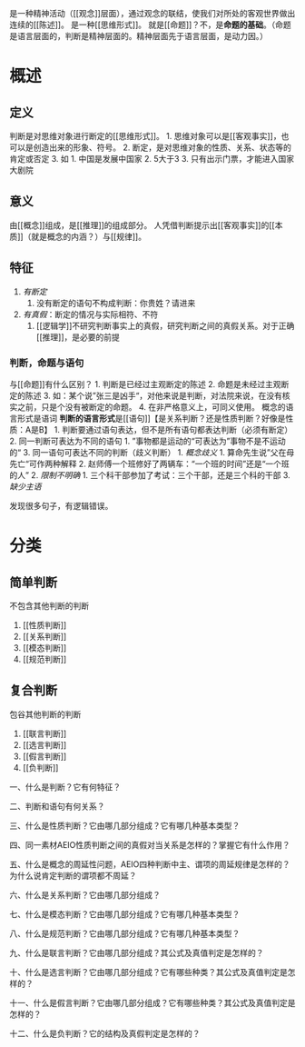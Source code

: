 是一种精神活动（[[观念]]层面），通过观念的联结，使我们对所处的客观世界做出连续的[[陈述]]。
是一种[[思维形式]]。
就是[[命题]]？不，是**命题的基础**。（命题是语言层面的，判断是精神层面的。精神层面先于语言层面，是动力因。）

# 概述
## 定义
判断是对思维对象进行断定的[[思维形式]]。
	1. 思维对象可以是[[客观事实]]，也可以是创造出来的形象、符号。
	2. 断定，是对思维对象的性质、关系、状态等的肯定或否定
	3. 如
		1. 中国是发展中国家
		2. 5大于3
		3. 只有出示门票，才能进入国家大剧院
## 意义
由[[概念]]组成，是[[推理]]的组成部分。
人凭借判断提示出[[客观事实]]的[[本质]]（就是概念的内涵？）与[[规律]]。
## 特征
1. *有断定*
	1. 没有断定的语句不构成判断：你贵姓？请进来
2. *有真假*：断定的情况与实际相符、不符
	1. [[逻辑学]]不研究判断事实上的真假，研究判断之间的真假关系。对于正确[[推理]]，是必要的前提
### 判断，命题与语句
与[[命题]]有什么区别？
	1. 判断是已经过主观断定的陈述
	2. 命题是未经过主观断定的陈述
	3. 如：某个说”张三是凶手“，对他来说是判断，对法院来说，在没有核实之前，只是个没有被断定的命题。
	4. 在非严格意义上，可同义使用。
概念的语言形式是语词
**判断的语言形式**是[[语句]]【是关系判断？还是性质判断？好像是性质：A是B】
	1. 判断要通过语句表达，但不是所有语句都表达判断（必须有断定）
	2. 同一判断可表达为不同的语句
		1. ”事物都是运动的“可表达为”事物不是不运动的“
	3. 同一语句可表达不同的判断（歧义判断）
		1. *概念歧义* 
			1. 算命先生说”父在母先亡“可作两种解释
			2. 赵师傅一个班修好了两辆车：“一个班的时间”还是“一个班的人”
		2. *限制不明确* 
			1. 三个科干部参加了考试：三个干部，还是三个科的干部
		3. *缺少主语* 

发现很多句子，有逻辑错误。
# 分类
## 简单判断
不包含其他判断的判断
1. [[性质判断]] 
2. [[关系判断]] 
3. [[模态判断]] 
4. [[规范判断]] 
## 复合判断
包谷其他判断的判断
1. [[联言判断]] 
2. [[选言判断]] 
3. [[假言判断]] 
4. [[负判断]] 

一、什么是判断？它有何特征？

二、判断和语句有何关系？

三、什么是性质判断？它由哪几部分组成？它有哪几种基本类型？

四、同一素材AEIO性质判断之间的真假对当关系是怎样的？掌握它有什么作用？

五、什么是概念的周延性问题，AEIO四种判断中主、谓项的周延规律是怎样的？为什么说肯定判断的谓项都不周延？

六、什么是关系判断？它由哪几部分组成？

七、什么是模态判断？它由哪几部分组成？它有哪几种基本类型？

八、什么是规范判断？它由哪几部分组成？它有哪几种基本类型？

九、什么是联言判断？它由哪几部分组成？其公式及真值判定是怎样的？

十、什么是选言判断？它由哪几部分组成？它有哪些种类？其公式及真值判定是怎样的？

十一、什么是假言判断？它由哪几部分组成？它有哪些种类？其公式及真值判定是怎样的？

十二、什么是负判断？它的结构及真假判定是怎样的？